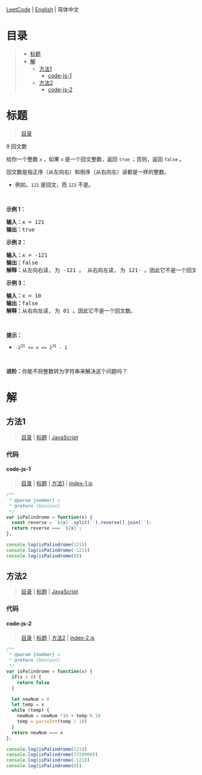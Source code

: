 [LeetCode](../README.CN.md) | [English](./README.md) | 简体中文

# 目录

>- [标题](#标题)
>- [解](#解)
>    - [方法1](#方法1)
>        - [code-js-1](#code-js-1)
>    - [方法2](#方法2)
>        - [code-js-2](#code-js-2)

# 标题

>[目录](#目录)

9&nbsp;回文数

<p>给你一个整数 <code>x</code> ，如果 <code>x</code> 是一个回文整数，返回 <code>true</code> ；否则，返回 <code>false</code> 。</p>

<p>回文数是指正序（从左向右）和倒序（从右向左）读都是一样的整数。</p>

<ul>
	<li>例如，<code>121</code> 是回文，而 <code>123</code> 不是。</li>
</ul>

<p>&nbsp;</p>

<p><strong>示例 1：</strong></p>

<pre>
<strong>输入：</strong>x = 121
<strong>输出：</strong>true
</pre>

<p><strong>示例&nbsp;2：</strong></p>

<pre>
<strong>输入：</strong>x = -121
<strong>输出：</strong>false
<strong>解释：</strong>从左向右读, 为 -121 。 从右向左读, 为 121- 。因此它不是一个回文数。
</pre>

<p><strong>示例 3：</strong></p>

<pre>
<strong>输入：</strong>x = 10
<strong>输出：</strong>false
<strong>解释：</strong>从右向左读, 为 01 。因此它不是一个回文数。
</pre>

<p>&nbsp;</p>

<p><strong>提示：</strong></p>

<ul>
	<li><code>-2<sup>31</sup>&nbsp;&lt;= x &lt;= 2<sup>31</sup>&nbsp;- 1</code></li>
</ul>

<p>&nbsp;</p>

<p><strong>进阶：</strong>你能不将整数转为字符串来解决这个问题吗？</p>


# 解

## 方法1

>[目录](#目录) | [标题](#标题) | [JavaScript](#code-js-1)

### 代码

#### code-js-1

>[目录](#目录) | [标题](#标题) | [方法1](#方法1) | [index-1.js](./index-1.js "index-1.js")

```JavaScript
/**
 * @param {number} x
 * @return {boolean}
 */
var isPalindrome = function(x) {
  const reverse = `${x}`.split('').reverse().join('');
  return reverse === `${x}`;
};

console.log(isPalindrome(121))
console.log(isPalindrome(-121))
console.log(isPalindrome(0))

```

## 方法2

>[目录](#目录) | [标题](#标题) | [JavaScript](#code-js-2)

### 代码

#### code-js-2

>[目录](#目录) | [标题](#标题) | [方法2](#方法2) | [index-2.js](./index-2.js "index-2.js")

```JavaScript
/**
 * @param {number} x
 * @return {boolean}
 */
var isPalindrome = function(x) {
  if(x < 0) {
    return false
  }

  let newNum = 0
  let temp = x
  while (temp) {
    newNum = newNum *10 + temp % 10
    temp = parseInt(temp / 10)
  }
  return newNum === x
};

console.log(isPalindrome(121))
console.log(isPalindrome(3728900))
console.log(isPalindrome(-121))
console.log(isPalindrome(0))

```


